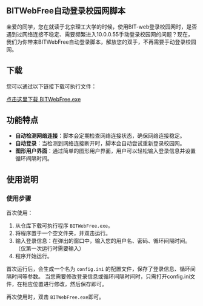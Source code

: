 ## BITWebFree自动登录校园网脚本
亲爱的同学，您在就读于北京理工大学的时候，使用BIT-web登录校园网时，是否遇到过网络连接不稳定、需要频繁进入10.0.0.55手动登录校园网的问题？现在，我们为你带来BITWebFree自动登录脚本，解放您的双手，不再需要手动登录校园网。

## 下载

您可以通过以下链接下载可执行文件：

[点击这里下载 BITWebFree.exe](https://github.com/7vw58n3ftvq7cn89v/BITWebFree/releases/download/v1.0/BITWebFree.exe)


## 功能特点
- **自动检测网络连接**：脚本会定期检查网络连接状态，确保网络连接稳定。
- **自动登录**：当检测到网络连接断开时，脚本会自动尝试重新登录校园网。
- **图形用户界面**：通过简单的图形用户界面，用户可以轻松输入登录信息并设置循环间隔时间。

## 使用说明 
### 使用步骤
首次使用：
1. 从仓库下载可执行程序 `BITWebFree.exe`。
2. 将程序置于一个空文件夹，并双击运行。
3. 输入登录信息：在弹出的窗口中，输入您的用户名、密码、循环间隔时间。（仅第一次运行时需要输入）
4. 程序开始运行。

首次运行后，会生成一个名为 `config.ini` 的配置文件，保存了登录信息、循环间隔时间等参数。
当您需要修改登录信息或循环间隔时间时，只需打开config.ini文件，在相应位置进行修改，然后保存即可。

再次使用时，双击 `BITWebFree.exe`即可。
